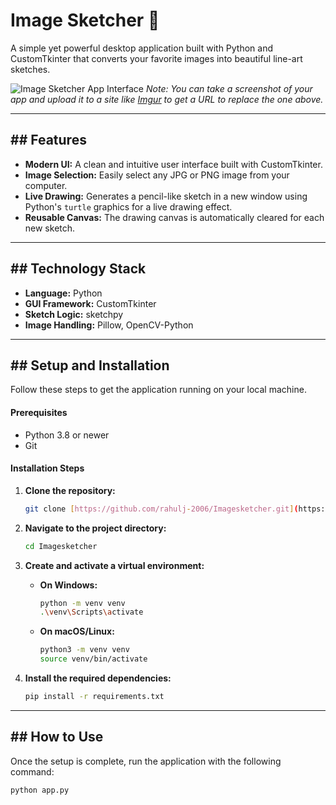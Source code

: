 # Image Sketcher 🎨

A simple yet powerful desktop application built with Python and CustomTkinter that converts your favorite images into beautiful line-art sketches.

![Image Sketcher App Interface](https://i.imgur.com/your-screenshot-url.png)
_Note: You can take a screenshot of your app and upload it to a site like [Imgur](https://imgur.com/upload) to get a URL to replace the one above._

---

## ## Features

* **Modern UI:** A clean and intuitive user interface built with CustomTkinter.
* **Image Selection:** Easily select any JPG or PNG image from your computer.
* **Live Drawing:** Generates a pencil-like sketch in a new window using Python's `turtle` graphics for a live drawing effect.
* **Reusable Canvas:** The drawing canvas is automatically cleared for each new sketch.

---

## ## Technology Stack

* **Language:** Python
* **GUI Framework:** CustomTkinter
* **Sketch Logic:** sketchpy
* **Image Handling:** Pillow, OpenCV-Python

---

## ## Setup and Installation

Follow these steps to get the application running on your local machine.

#### **Prerequisites**

* Python 3.8 or newer
* Git

#### **Installation Steps**

1.  **Clone the repository:**
    ```bash
    git clone [https://github.com/rahulj-2006/Imagesketcher.git](https://github.com/rahulj-2006/Imagesketcher.git)
    ```

2.  **Navigate to the project directory:**
    ```bash
    cd Imagesketcher
    ```

3.  **Create and activate a virtual environment:**
    * **On Windows:**
        ```bash
        python -m venv venv
        .\venv\Scripts\activate
        ```
    * **On macOS/Linux:**
        ```bash
        python3 -m venv venv
        source venv/bin/activate
        ```

4.  **Install the required dependencies:**
    ```bash
    pip install -r requirements.txt
    ```

---

## ## How to Use

Once the setup is complete, run the application with the following command:

```bash
python app.py
